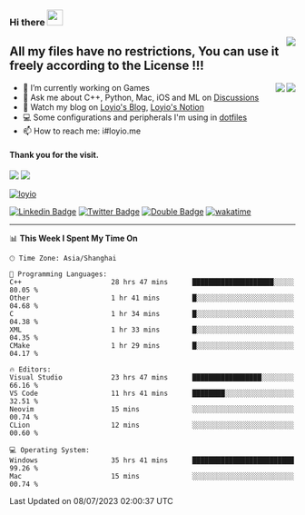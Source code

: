 <h3 align="left">Hi there <img src="https://media.giphy.com/media/hvRJCLFzcasrR4ia7z/giphy.gif" width="28"></h3>
<a align="right" href="https://github.com/loyio/loyio/blob/master/STAR/README.md"><img align="right" src="https://img.shields.io/badge/LOYIO-STAR-green" /></a>

## All my files have no restrictions, You can use it freely according to the License !!!

<a href="https://github.com/loyio#gh-light-mode-only">
     <img align="right"  src="https://loy-readme.vercel.app/api/top-langs/?username=loyio&langs_count=6&hide=css,html,jupyter%20notebook" />
</a>

<a href="https://github.com/loyio#gh-dark-mode-only">
  <img align="right"  src="https://loy-readme.vercel.app/api/top-langs/?username=loyio&langs_count=6&theme=slateorange&hide=css,html,jupyter%20notebook" />
</a>



- 🔭 I’m currently working on Games
- 💬 Ask me about C++, Python, Mac, iOS and ML on [Discussions](https://github.com/loyio/blog/discussions)
- 📔 Watch my blog on [Loyio's Blog](https://loyio.me), [Loyio's Notion](https://loyio.notion.site/loyio/Loyio-s-Dashboard-2f56bd29222a445ea9d9e8802a1ac83b)
- 💻 Some configurations and peripherals I'm using in [dotfiles](https://github.com/loyio/dotfiles)
- 📫 How to reach me: i#loyio.me


#### Thank you for the visit.
<img src="http://profile-counter.glitch.me/loyio/count.svg" />

<img src="https://loy-readme.vercel.app/api?username=loyio&show_icons=true&hide=stars&include_all_commits=true&hide_title=true&theme=slateorange" />

     

[![loyio](https://github-profile-trophy.vercel.app/?username=loyio&theme=onedark&column=4)](https://github.com/loyio)

[![Linkedin Badge](https://img.shields.io/badge/-@loyio-0077b5?style=flat-square&logo=Linkedin&logoColor=white&labelColor=0077b5&link=https://www.linkedin.com/in/loyio-hex-363172158/)](https://www.linkedin.com/in/loyio-hex-363172158/)
[![Twitter Badge](https://img.shields.io/badge/-@loyiome-1ca0f1?style=flat-square&labelColor=1ca0f1&logo=twitter&logoColor=white&link=https://twitter.com/loyiome)](https://twitter.com/loyiome)
[![Double Badge](https://img.shields.io/badge/@loyio-007722?style=flat&logo=Douban&logoColor=white)](https://www.douban.com/people/susmote)
[![wakatime](https://wakatime.com/badge/user/c0ddc104-5a20-41d1-ab9a-c4d9ea20a4d9.svg)](https://wakatime.com/@c0ddc104-5a20-41d1-ab9a-c4d9ea20a4d9)

-------
<!--START_SECTION:waka-->
📊 **This Week I Spent My Time On** 

```text
🕑︎ Time Zone: Asia/Shanghai

💬 Programming Languages: 
C++                      28 hrs 47 mins      ████████████████████░░░░░   80.05 % 
Other                    1 hr 41 mins        █░░░░░░░░░░░░░░░░░░░░░░░░   04.68 % 
C                        1 hr 34 mins        █░░░░░░░░░░░░░░░░░░░░░░░░   04.38 % 
XML                      1 hr 33 mins        █░░░░░░░░░░░░░░░░░░░░░░░░   04.35 % 
CMake                    1 hr 29 mins        █░░░░░░░░░░░░░░░░░░░░░░░░   04.17 % 

🔥 Editors: 
Visual Studio            23 hrs 47 mins      █████████████████░░░░░░░░   66.16 % 
VS Code                  11 hrs 41 mins      ████████░░░░░░░░░░░░░░░░░   32.51 % 
Neovim                   15 mins             ░░░░░░░░░░░░░░░░░░░░░░░░░   00.74 % 
CLion                    12 mins             ░░░░░░░░░░░░░░░░░░░░░░░░░   00.60 % 

💻 Operating System: 
Windows                  35 hrs 41 mins      █████████████████████████   99.26 % 
Mac                      15 mins             ░░░░░░░░░░░░░░░░░░░░░░░░░   00.74 % 
```


 Last Updated on 08/07/2023 02:00:37 UTC
<!--END_SECTION:waka-->
